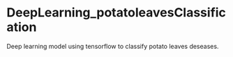 # DeepLearning_potatoleavesClassification
Deep learning model using tensorflow to classify potato leaves deseases.
